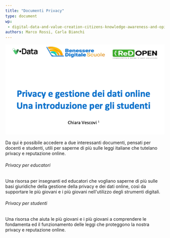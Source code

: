 ```yaml
---
title: "Documenti Privacy"
type: document
wp:
 - digital-data-and-value-creation-citizens-knowledge-awareness-and-opinions
authors: Marco Rossi, Carla Bianchi
---
```


<script context="module">
  import DownloadButton from '$lib/DownloadButton.svelte';
  export { DownloadButton };
</script>

![{title}](./image.png)

Da qui è possibile accedere a due interessanti documenti, pensati per docenti e studenti, utili per saperne di più sulle leggi italiane che tutelano privacy e reputazione online. 

###### Privacy per educatori
Una risorsa per insegnanti ed educatori che vogliano saperne di più sulle basi giuridiche della gestione della privacy e dei dati online, così da supportare le più giovani e i più giovani nell'utilizzo degli strumenti digitali.
<DownloadButton link="/Privacy_per_educatori.pdf" text="scarica"></DownloadButton>

###### Privacy per studenti
Una risorsa che aiuta le più giovani e i più giovani a comprendere le fondamenta ed il funzionamento delle leggi che proteggono la nostra privacy e reputazione online.
<DownloadButton link="/Privacy_per_studenti.pdf" text="scarica"></DownloadButton>